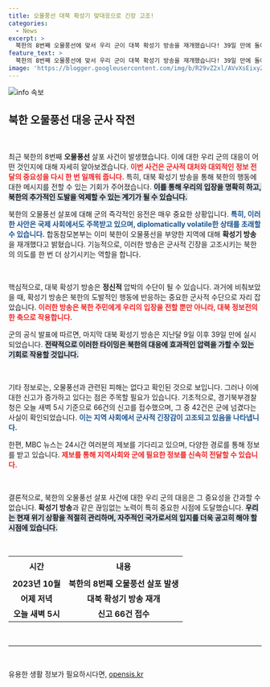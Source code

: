 ```yaml
---
title: 오물풍선 대북 확성기 맞대응으로 긴장 고조!
categories:
  - News
excerpt: >
  북한의 8번째 오물풍선에 맞서 우리 군이 대북 확성기 방송을 재개했습니다! 39일 만에 돌아온 방송, 그 배경과 북한의 반응은? 클릭해 더 알아보세요!
feature_text: >
  북한의 8번째 오물풍선에 맞서 우리 군이 대북 확성기 방송을 재개했습니다! 39일 만에 돌아온 방송, 그 배경과 북한의 반응은? 클릭해 더 알아보세요!
image: 'https://blogger.googleusercontent.com/img/b/R29vZ2xl/AVvXsEixyZcFfHzMRdzZMjFBmAUKJYCLCGyLL1o632UiGVXcaFdKo_bkvkuCioo0uUKlGfBVcT3P84aROyZIXSBEx3Aw5nCQ3pTgDom1WDC4m8eifvWiAmWEEVb4x6G_l8C0QH225ldMjyaFvpxGEBGNO37VmDTDMHGhJPq73UglMfDca1-0aw/s1600/blogspot.png'
---
```


<p><img src="https://blogger.googleusercontent.com/img/b/R29vZ2xl/AVvXsEixyZcFfHzMRdzZMjFBmAUKJYCLCGyLL1o632UiGVXcaFdKo_bkvkuCioo0uUKlGfBVcT3P84aROyZIXSBEx3Aw5nCQ3pTgDom1WDC4m8eifvWiAmWEEVb4x6G_l8C0QH225ldMjyaFvpxGEBGNO37VmDTDMHGhJPq73UglMfDca1-0aw/s1600/blogspot.png" alt="info 속보" /></p>

<h2 data-ke-size="size26">북한 오물풍선 대응 군사 작전</h2>

<p data-ke-size="size16">&nbsp;</p>

<p>최근 북한의 8번째 <b>오물풍선</b> 살포 사건이 발생했습니다. 이에 대한 우리 군의 대응이 어떤 것인지에 대해 자세히 알아보겠습니다. <b><span style="color: #ee2323;">이번 사건은 군사적 대처와 대외적인 정보 전달의 중요성을 다시 한 번 일깨워 줍니다.</span></b> 특히, 대북 확성기 방송을 통해 북한의 행동에 대한 메시지를 전할 수 있는 기회가 주어졌습니다. <b><span style="background-color: #21538527;">이를 통해 우리의 입장을 명확히 하고, 북한의 추가적인 도발을 억제할 수 있는 계기가 될 수 있습니다.</span></b></p>

<p>북한의 오물풍선 살포에 대해 군의 즉각적인 응전은 매우 중요한 상황입니다. <b><span style="color: #1a5490;">특히, 이러한 사안은 국제 사회에서도 주목받고 있으며, diplomatically volatile한 상태를 초래할 수 있습니다.</span></b> 합동참모본부는 이미 북한이 오물풍선을 부양한 지역에 대해 <b>확성기 방송</b>을 재개했다고 밝혔습니다. 기능적으로, 이러한 방송은 군사적 긴장을 고조시키는 북한의 의도를 한 번 더 상기시키는 역할을 합니다.</p>

<p data-ke-size="size16">&nbsp;</p>

<p>핵심적으로, 대북 확성기 방송은 <b>정신적</b> 압박의 수단이 될 수 있습니다. 과거에 비춰보았을 때, 확성기 방송은 북한의 도발적인 행동에 반응하는 중요한 군사적 수단으로 자리 잡았습니다. <b><span style="color: #ee2323;">이러한 방송은 북한 주민에게 우리의 입장을 전할 뿐만 아니라, 대북 정보전의 한 축으로 작용합니다.</span></b> </p>

<p>군의 공식 발표에 따르면, 마지막 대북 확성기 방송은 지난달 9일 이후 39일 만에 실시되었습니다. <b><span style="background-color: #21538527;">전략적으로 이러한 타이밍은 북한의 대응에 효과적인 압력을 가할 수 있는 기회로 작용할 것입니다.</span></b> </p>

<p data-ke-size="size16">&nbsp;</p>

<p>기타 정보로는, 오물풍선과 관련된 피해는 없다고 확인된 것으로 보입니다. 그러나 이에 대한 신고가 증가하고 있다는 점은 주목할 필요가 있습니다. 기초적으로, 경기북부경찰청은 오늘 새벽 5시 기준으로 66건의 신고를 접수했으며, 그 중 42건은 군에 넘겼다는 사실이 확인되었습니다. <b><span style="color: #1a5490;">이는 지역 사회에서 군사적 긴장감이 고조되고 있음을 나타냅니다.</span></b> </p>

<p>한편, MBC 뉴스는 24시간 여러분의 제보를 기다리고 있으며, 다양한 경로를 통해 정보를 받고 있습니다. <b><span style="color: #ee2323;">제보를 통해 지역사회와 군에 필요한 정보를 신속히 전달할 수 있습니다.</span></b> </p>

<p data-ke-size="size16">&nbsp;</p>

<p>결론적으로, 북한의 오물풍선 살포 사건에 대한 우리 군의 대응은 그 중요성을 간과할 수 없습니다. <b>확성기 방송</b>과 같은 끊임없는 노력이 특히 중요한 시점에 도달했습니다. <b><span style="background-color: #21538527;">우리는 현재 위기 상황을 적절히 관리하며, 자주적인 국가로서의 입지를 더욱 공고히 해야 할 시점에 있습니다.</span></b> </p>

<p data-ke-size="size16">&nbsp;</p>

<table style="width: 100%; border-collapse: collapse;">
    <tr>
        <th style="text-align: center; height: 40px;"><b>시간</b></th>
        <th style="text-align: center; height: 40px;"><b>내용</b></th>
    </tr>
    <tr>
        <td style="text-align: center; height: 17px;"><b>2023년 10월</b></td>
        <td style="text-align: center; height: 17px;"><b>북한의 8번째 오물풍선 살포 발생</b></td>
    </tr>
    <tr>
        <td style="text-align: center; height: 17px;"><b>어제 저녁</b></td>
        <td style="text-align: center; height: 17px;"><b>대북 확성기 방송 재개</b></td>
    </tr>
    <tr>
        <td style="text-align: center; height: 17px;"><b>오늘 새벽 5시</b></td>
        <td style="text-align: center; height: 17px;"><b>신고 66건 접수</b></td>
    </tr>
</table>

<p data-ke-size="size16">&nbsp;</p>

<hr>

<p data-ke-size="size16">&nbsp;</p>
유용한 생활 정보가 필요하시다면, <a href="https://opensis.kr" rel="dofollow">opensis.kr</a>


